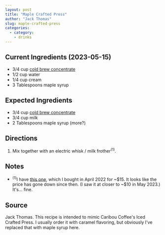 ```yaml
---
layout: post
title: "Maple Crafted Press"
author: "Jack Thomas"
slug: maple-crafted-press
categories:
  - category:
    - drinks
---
```


## Current Ingredients (2023-05-15)

- 3/4 cup [cold brew concentrate](/cold-brew-coffee-concentrate.html)
- 1/2 cup water
- 1/4 cup cream
- 3 Tablespoons maple syrup

## Expected Ingredients

- 3/4 cup [cold brew concentrate](/cold-brew-coffee-concentrate.html)
- 3/4 cup milk
- 2 Tablespoons maple syrup (more?)

## Directions

1. Mix together with an electric whisk / milk frother<sup>(1)</sup>.

## Notes

- <sup>(1)</sup>I have [this one](https://www.amazon.com/dp/B01BY9RTNQ/), which I bought in April 2022 for \~\$15. It looks like the price has gone down since then. (I saw it at closer to \~\$10 in May 2023.) It's... fine.

## Source

Jack Thomas. This recipe is intended to mimic Caribou Coffee's Iced Crafted Press. I usually order it with caramel flavoring, but obviously I've replaced that with maple syrup here.
